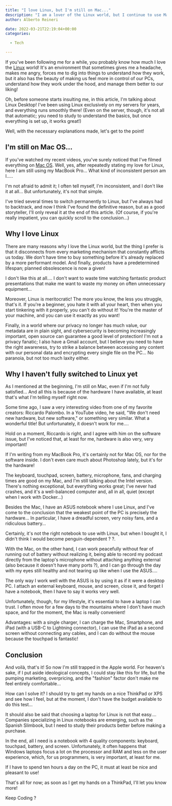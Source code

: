 ```yaml
---
title: "I love Linux, but I'm still on Mac..."
description: "I am a lover of the Linux world, but I continue to use Mac OS in the desktop environment. Let me explain why."
author: Alberto Reineri

date: 2022-03-21T22:19:04+00:00
categories:

  - Tech

---
```


If you've been following me for a while, you probably know how much I love the [Linux][1] world! It's an environment that sometimes gives me a headache, makes me angry, forces me to dig into things to understand how they work, but it also has the beauty of making us feel more in control of our PCs, understand how they work under the hood, and manage them better to our liking!

Oh, before someone starts insulting me, in this article, I'm talking about Linux Desktop! I've been using Linux exclusively on my servers for years, and everything runs smoothly there! (Even on the server, though, it's not all that automatic; you need to study to understand the basics, but once everything is set up, it works great!)

Well, with the necessary explanations made, let's get to the point!

## I'm still on Mac OS&#8230;

If you've watched my recent videos, you've surely noticed that I've filmed everything on [Mac OS][2]. Well, yes, after repeatedly stating my love for Linux, here I am still using my MacBook Pro&#8230; What kind of inconsistent person am I&#8230;..

I'm not afraid to admit it; I often tell myself, I'm inconsistent, and I don't like it at all&#8230; But unfortunately, it's not that simple.

I've tried several times to switch permanently to Linux, but I've always had to backtrack, and now I think I've found the definitive reason, but as a good storyteller, I'll only reveal it at the end of this article. (Of course, if you're really impatient, you can quickly scroll to the conclusion&#8230;)

## Why I love Linux

There are many reasons why I love the Linux world, but the thing I prefer is that it disconnects from every marketing mechanism that constantly afflicts us today. We don't have time to buy something before it's already replaced by a more performant model. And finally, products have a predetermined lifespan; planned obsolescence is now a given!

I don't like this at all&#8230;. I don't want to waste time watching fantastic product presentations that make me want to waste my money on often unnecessary equipment&#8230;

Moreover, Linux is meritocratic! The more you know, the less you struggle, that's it. If you're a beginner, you hate it with all your heart, then when you start tinkering with it properly, you can't do without it! You're the master of your machine, and you can use it exactly as you want!

Finally, in a world where our privacy no longer has much value, our metadata are in plain sight, and cybersecurity is becoming increasingly important, open source can guarantee a good level of protection! I'm not a privacy fanatic; I also have a Gmail account, but I believe you need to have the right awareness, try to strike a balance between accessing any content with our personal data and encrypting every single file on the PC&#8230; No paranoia, but not too much laxity either.

## Why I haven't fully switched to Linux yet

As I mentioned at the beginning, I'm still on Mac, even if I'm not fully satisfied&#8230; And all this is because of the hardware I have available, at least that's what I'm telling myself right now.

Some time ago, I saw a very interesting video from one of my favorite creators: Riccardo Palombo. In a YouTube video, he said, "We don't need new hardware, but new software," or something very similar. What a wonderful title! But unfortunately, it doesn't work for me&#8230;.

Hold on a moment, Riccardo is right, and I agree with him on the software issue, but I've noticed that, at least for me, hardware is also very, very important!

If I'm writing from my MacBook Pro, it's certainly not for Mac OS, nor for the software inside. I don't even care much about Photoshop lately, but it's for the hardware!

The keyboard, touchpad, screen, battery, microphone, fans, and charging times are good on my Mac, and I'm still talking about the Intel version. There's nothing exceptional, but everything works great; I've never had crashes, and it's a well-balanced computer and, all in all, quiet (except when I work with Docker&#8230;)

Besides the Mac, I have an ASUS notebook where I use Linux, and I've come to the conclusion that the weakest point of the PC is precisely the hardware&#8230; In particular, I have a dreadful screen, very noisy fans, and a ridiculous battery&#8230;

Certainly, it's not the right notebook to use with Linux, but when I bought it, I didn't think I would become penguin-dependent ? ?.

With the Mac, on the other hand, I can work peacefully without fear of running out of battery without realizing it, being able to record my podcast directly from the laptop's microphone without attaching anything external (also because it doesn't have many ports ?), and I can go through the day with my eyes still healthy and not tearing up like when I use the ASUS&#8230;.

The only way I work well with the ASUS is by using it as if it were a desktop PC. I attach an external keyboard, mouse, and screen, close it, and forget I have a notebook, then I have to say it works very well.

Unfortunately, though, for my lifestyle, it's essential to have a laptop I can trust. I often move for a few days to the mountains where I don't have much space, and for the moment, the Mac is really convenient!

Advantages: with a single charger, I can charge the Mac, Smartphone, and iPad (with a USB-C to Lightning connector), I can use the iPad as a second screen without connecting any cables, and I can do without the mouse because the touchpad is fantastic!

## Conclusion

And voilà, that's it! So now I'm still trapped in the Apple world. For heaven's sake, if I put aside ideological concepts, I could stay like this for life, but the pumping marketing, overpricing, and the "fashion" factor don't make me feel entirely comfortable&#8230;

How can I solve it? I should try to get my hands on a nice ThinkPad or XPS and see how I feel, but at the moment, I don't have the budget available to do this test&#8230;

It should also be said that choosing a laptop for Linux is not that easy&#8230;. Companies specializing in Linux notebooks are emerging, such as the Spanish Slimbook, but I need to study their products better before making a purchase.

In the end, all I need is a notebook with 4 quality components: keyboard, touchpad, battery, and screen. Unfortunately, it often happens that Windows laptops focus a lot on the processor and RAM and less on the user experience, which, for us programmers, is very important, at least for me.

If I have to spend ten hours a day on the PC, it must at least be nice and pleasant to use!

That's all for now; as soon as I get my hands on a ThinkPad, I'll let you know more!

Keep Coding ?


 [1]: /en/blog/why-we-should-all-switch-to-linux-and-why-we-dont/
 [2]: /en/blog/new-macbook-pro-2020-for-web-development/